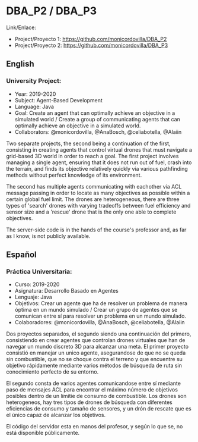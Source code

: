 # DBA_P2 / DBA_P3

Link/Enlace: 
* Project/Proyecto 1: https://github.com/monicordovilla/DBA_P2
* Project/Proyecto 2: https://github.com/monicordovilla/DBA_P3

## English

### University Project:
* Year: 2019-2020
* Subject: Agent-Based Development
* Language: Java
* Goal: Create an agent that can optimally achieve an objective in a simulated world / Create a group of communicating agents that can optimally achieve an objective in a simulated world.
* Collaborators: @monicordovilla, @AnaBosch, @celiabotella, @Alaiin

Two separate projects, the second being a continuation of the first, consisting in creating agents that control virtual drones that must navigate a grid-based 3D world in order to reach a goal. The first project involves managing a single agent, ensuring that it does not run out of fuel, crash into the terrain, and finds its objective relatively quickly via various pathfinding methods without perfect knowledge of its environment.

The second has multiple agents communicating with eachother via ACL message passing in order to locate as many objectives as possible within a certain global fuel limit. The drones are heterogeneous, there are three types of 'search' drones with varying tradeoffs between fuel efficiency and sensor size and a 'rescue' drone that is the only one able to complete objectives.

The server-side code is in the hands of the course's professor and, as far as I know, is not publicly available.

## Español

### Práctica Universitaria:
* Curso: 2019-2020
* Asignatura: Desarrollo Basado en Agentes
* Lenguaje: Java
* Objetivos: Crear un agente que ha de resolver un problema de manera óptima en un mundo simulado / Crear un grupo de agentes que se comunican entre sí para resolver un problema en un mundo simulado.
* Colaboradores: @monicordovilla, @AnaBosch, @celiabotella, @Alaiin

Dos proyectos separados, el segundo siendo una continuación del primero, consistiendo en crear agentes que controlan drones virtuales que han de navegar un mundo discreto 3D para alcanzar una meta. El primer proyecto consistió en manejar un unico agente, asegurandose de que no se queda sin combustible, que no se choque contra el terreno y que encuentre su objetivo rápidamente mediante varios métodos de búsqueda de ruta sin conocimiento perfecto de su entorno.

El segundo consta de varios agentes comunicandose entre sí mediante paso de mensajes ACL para encontrar el máximo número de objetivos posibles dentro de un límitie de consumo de combustible. Los drones son heterogeneos, hay tres tipos de drones de búsqueda con diferentes eficiencias de consumo y tamaño de sensores, y un drón de rescate que es el único capaz de alcanzar los objetivos.

El código del servidor esta en manos del profesor, y según lo que se, no está disponible públicamente.
